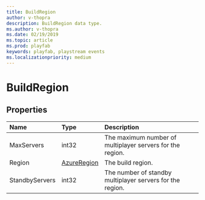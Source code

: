 ```yaml
---
title: BuildRegion
author: v-thopra
description: BuildRegion data type.
ms.author: v-thopra
ms.date: 02/19/2019
ms.topic: article
ms.prod: playfab
keywords: playfab, playstream events
ms.localizationpriority: medium
---
```


# BuildRegion

## Properties

|Name|Type|Description|
| :--------------------|:-------------------|:----------------------|
|MaxServers|int32|The maximum number of multiplayer servers for the region.|
|Region|[AzureRegion](azureregion.md)|The build region.|
|StandbyServers|int32|The number of standby multiplayer servers for the region.|
